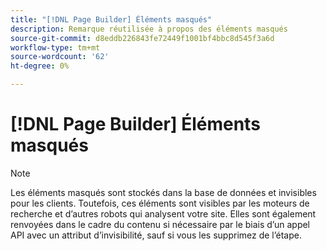 ```yaml
---
title: "[!DNL Page Builder] Éléments masqués"
description: Remarque réutilisée à propos des éléments masqués
source-git-commit: d8eddb226843fe72449f1001bf4bbc8d545f3a6d
workflow-type: tm+mt
source-wordcount: '62'
ht-degree: 0%

---
```


# [!DNL Page Builder] Éléments masqués

>[!NOTE]
>
>Les éléments masqués sont stockés dans la base de données et invisibles pour les clients. Toutefois, ces éléments sont visibles par les moteurs de recherche et d’autres robots qui analysent votre site. Elles sont également renvoyées dans le cadre du contenu si nécessaire par le biais d’un appel API avec un attribut d’invisibilité, sauf si vous les supprimez de l’étape.

